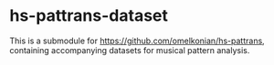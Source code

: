 # hs-pattrans-dataset

This is a submodule for https://github.com/omelkonian/hs-pattrans, containing accompanying datasets for musical pattern analysis. 

